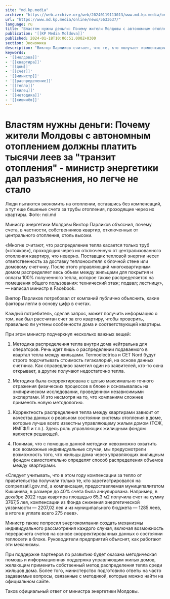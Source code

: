 ```yaml
---
site: "md.kp.media"
archive: "https://web.archive.org/web/20240119113013/www.md.kp.media/online/news/5633637/"
url: "https://www.md.kp.media/online/news/5633637/"
language: ru
title: "Властям нужны деньги: Почему жители Молдовы с автономным отоплением должны платить тысячи леев за \"транзит отопления\" - министр энергетики дал разъяснения, но легче не стало"
publication: '[[KP Media Moldova]]'
published: 2024-01-18T10:06:51.000Z+0300
section: Экономика
description: "Виктор Парликов считает, что те, кто получает компенсации, вполне могут оплачивать тысячи леев за трубы отопления, проходящие через их квартиры"
keywords:
- '[[молдова]]'
- '[[квартира]]'
- '[[дом]]'
- '[[счёт]]'
- '[[министр]]'
- '[[распределение]]'
- '[[тепло]]'
- '[[жилец]]'
- '[[методика]]'
- '[[кишинёв]]'
---
```


# Властям нужны деньги: Почему жители Молдовы с автономным отоплением должны платить тысячи леев за "транзит отопления" - министр энергетики дал разъяснения, но легче не стало

Люди пытаются экономить на отоплении, оставшись без компенсаций, а тут еще бешеные счета за трубы отопления, проходящие через их квартиры. Фото: noi.md

Министр энергетики Молдовы Виктор Парликов объяснил, почему счета, в частности, собственников квартир, отключенных от центрального отопления, столь высоки.

«Многие считают, что распределение тепла касается только труб («стояков»), проходящих через их отключенную от централизованного отопления квартиру, что неверно. Поставщик тепловой энергии несет ответственность за доставку теплоносителя к блочной стене или домовому счетчику. После этого управляющий многоквартирным домом распределяет весь объем между жильцами для покрытия и оплаты 100% полученного тепла, которое также распределяется на помещения общего пользования: технический этаж; подвал; лестницу», — написал министр в Facebook.

Виктор Парликов потребовал от компаний публично объяснить, какие факторы легли в основу цифр в счетах.

Каждый потребитель, сделав запрос, может получить информацию о том, как был рассчитан счет за его квартиру, чтобы проверить, правильно ли учтены особенности дома и соответствующей квартиры.

При этом министр подчеркнул несколько важных вещей:

1. Методика распределения тепла внутри дома нейтральна для операторов. Речь идет лишь о распределении подаваемого в квартал тепла между жильцами. Termoelectrica и CET Nord будут строго подсчитывать стоимость гигакалорий, на основе данных счетчика. Как справедливо заметил один из заявителей, кто-то окна открывает, а другие получают недостаточно тепла.

2. Методика была скорректирована с целью максимально точного отражения физических процессов в блоке и основывалась на эмпирическом исследовании, проведенном независимыми экспертами. И это несмотря на то, что компаниям сложнее применять новую методологию.

3. Корректность распределения тепла между квартирами зависит от качества данных о реальном состоянии системы отопления в доме, которые лучше всего известны управляющему жилым домом (ТСЖ, ИМГФЛ и т.п.). Здесь роль управляющих жилищным фондом является решающей.

4. Понимая, что с помощью данной методики невозможно охватить все возможные индивидуальные случаи, мы предусмотрели возможность того, что жильцы дома через управляющих жилищным фондом самостоятельно определят способ распределения объемов между квартирами.

«Следует учитывать, что в этом году компенсации за тепло от правительства получили только те, кто зарегистрировался на compensatii.gov.md, а компенсация, предоставляемая муниципалитетом Кишинева, в размере до 40% счета была аннулирована. Например, в декабре 2022 года квартира площадью 65,3 м2 получила счет на сумму 3767,5 лея, компенсации из Фонда снижения энергетической уязвимости — 2207,02 лея и из муниципального бюджета — 1285 леев, в итоге к уплате всего 275 леев».

Министр также попросил энергокомпании создать механизмы индивидуального рассмотрения каждого случая, включая возможность перерасчета счетов на основе скорректированных данных о состоянии теплосети в блоке. Руководители предприятий объяснят, как работают эти механизмы.

При поддержке партнеров по развитию будет оказана методическая помощь и информационная поддержка управляющим жилых домов, желающим применить собственный метод распределения тепла среди жильцов дома. Более того, министерство подготовило ответы на часто задаваемые вопросы, связанные с методикой, которые можно найти на официальном сайте.

Таков официальный ответ от министра энергетики Молдовы.

